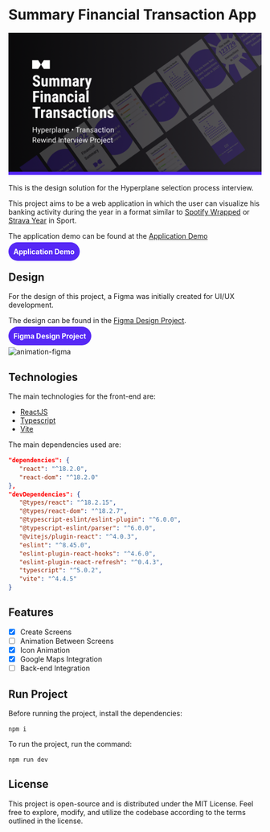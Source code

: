 <style>
   .btn-default{
      all: unset;

      width: 100px;
      height: 20px;
      padding: 10px;
      border-radius: 9999px;

      background: #5628f5;
      color: #FFFFFF;
      font-weight: bold;

      cursor: pointer;
   }
   .btn-default:hover{
      background: #341893;
   }
   .btn-default:active{
      background: #27126e;
   }
</style>

# Summary Financial Transaction App

![banner](.github/banner.png)

This is the design solution for the Hyperplane selection process interview.

This project aims to be a web application in which the user can visualize his banking activity during the year in a format similar to [Spotify Wrapped](https://youtu.be/Ca1etgVvyjg) or [Strava Year](https://youtu.be/R52KM9JZdbc) in Sport.

The application demo can be found at the [Application Demo](https://summary-financial-transctions-app.vercel.app/)

<a class="btn-default" href="https://summary-financial-transctions-app.vercel.app/" target="_blank">Application Demo</a>

## Design

For the design of this project, a Figma was initially created for UI/UX development.

The design can be found in the [Figma Design Project](https://www.figma.com/file/5qSDl6jYTLiAniQtb7mL0h/HyperPlane-%E2%80%A2-Transaction-Rewind-Interview-Project?type=design&node-id=2%3A12&mode=design&t=15nA0NymTvx9eTG7-1).

<a class="btn-default" href="https://www.figma.com/file/5qSDl6jYTLiAniQtb7mL0h/HyperPlane-%E2%80%A2-Transaction-Rewind-Interview-Project?type=design&node-id=2%3A12&mode=design&t=15nA0NymTvx9eTG7-1" target="_blank">Figma Design Project</a>

![animation-figma](.github/animation-figma.gif)

## Technologies

The main technologies for the front-end are:

* [ReactJS](https://pt-br.legacy.reactjs.org/)
* [Typescript](https://www.typescriptlang.org/)
* [Vite](https://vitejs.dev/guide/)

The main dependencies used are:

```json
"dependencies": {
   "react": "^18.2.0",
   "react-dom": "^18.2.0"
},
"devDependencies": {
   "@types/react": "^18.2.15",
   "@types/react-dom": "^18.2.7",
   "@typescript-eslint/eslint-plugin": "^6.0.0",
   "@typescript-eslint/parser": "^6.0.0",
   "@vitejs/plugin-react": "^4.0.3",
   "eslint": "^8.45.0",
   "eslint-plugin-react-hooks": "^4.6.0",
   "eslint-plugin-react-refresh": "^0.4.3",
   "typescript": "^5.0.2",
   "vite": "^4.4.5"
}
```

## Features

- [X] Create Screens
- [ ] Animation Between Screens
- [X] Icon Animation
- [X] Google Maps Integration
- [ ] Back-end Integration

## Run Project

Before running the project, install the dependencies:

```shell
npm i
```

To run the project, run the command:

```shell
npm run dev
```

## License

This project is open-source and is distributed under the MIT License. Feel free to explore, modify, and utilize the codebase according to the terms outlined in the license.
